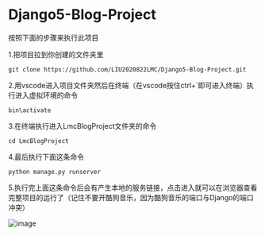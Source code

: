 # Django5-Blog-Project

按照下面的步骤来执行此项目

1.把项目拉到你创建的文件夹里

`git clone https://github.com/LIU2020822LMC/Django5-Blog-Project.git` 

2.用vscode进入项目文件夹然后在终端（在vscode按住ctrl+`即可进入终端）执行进入虚拟环境的命令

`bin\activate`

3.在终端执行进入LmcBlogProject文件夹的命令

`cd LmcBlogProject`

4.最后执行下面这条命令

`python manage.py runserver`

5.执行完上面这条命令后会有产生本地的服务链接，点击进入就可以在浏览器查看完整项目的运行了（记住不要开酷狗音乐，因为酷狗音乐的端口与Django的端口冲突）

![image](https://github.com/user-attachments/assets/0431cc21-df2f-4e64-b902-7804c6843171)


